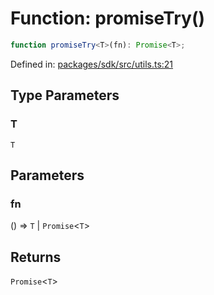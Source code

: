 # Function: promiseTry()

```ts
function promiseTry<T>(fn): Promise<T>;
```

Defined in: [packages/sdk/src/utils.ts:21](https://github.com/towns-protocol/towns/blob/0db1fd0ac7258e8db8cedfb6183e8eade8284fa1/packages/sdk/src/utils.ts#L21)

## Type Parameters

### T

`T`

## Parameters

### fn

() => `T` \| `Promise`\<`T`\>

## Returns

`Promise`\<`T`\>
